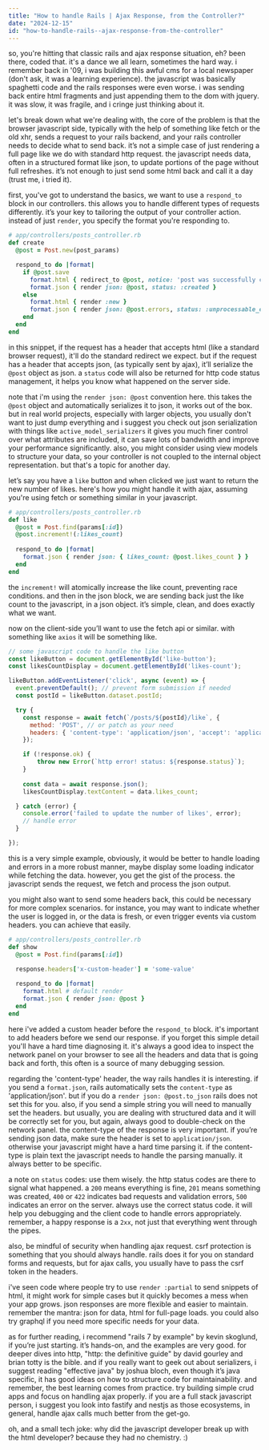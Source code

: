 ```yaml
---
title: "How to handle Rails | Ajax Response, from the Controller?"
date: "2024-12-15"
id: "how-to-handle-rails--ajax-response-from-the-controller"
---
```


so, you're hitting that classic rails and ajax response situation, eh? been there, coded that. it's a dance we all learn, sometimes the hard way. i remember back in '09, i was building this awful cms for a local newspaper (don't ask, it was a learning experience). the javascript was basically spaghetti code and the rails responses were even worse. i was sending back entire html fragments and just appending them to the dom with jquery. it was slow, it was fragile, and i cringe just thinking about it.

let's break down what we're dealing with, the core of the problem is that the browser javascript side, typically with the help of something like fetch or the old xhr, sends a request to your rails backend, and your rails controller needs to decide what to send back. it’s not a simple case of just rendering a full page like we do with standard http request. the javascript needs data, often in a structured format like json, to update portions of the page without full refreshes. it’s not enough to just send some html back and call it a day (trust me, i tried it).

first, you've got to understand the basics, we want to use a `respond_to` block in our controllers. this allows you to handle different types of requests differently. it’s your key to tailoring the output of your controller action. instead of just `render`, you specify the format you're responding to.

```ruby
# app/controllers/posts_controller.rb
def create
  @post = Post.new(post_params)

  respond_to do |format|
    if @post.save
      format.html { redirect_to @post, notice: 'post was successfully created.' }
      format.json { render json: @post, status: :created }
    else
      format.html { render :new }
      format.json { render json: @post.errors, status: :unprocessable_entity }
    end
  end
end
```

in this snippet, if the request has a header that accepts html (like a standard browser request), it'll do the standard redirect we expect. but if the request has a header that accepts json, (as typically sent by ajax), it’ll serialize the `@post` object as json. a `status` code will also be returned for http code status management, it helps you know what happened on the server side.

note that i'm using the `render json: @post` convention here. this takes the `@post` object and automatically serializes it to json, it works out of the box. but in real world projects, especially with larger objects, you usually don't want to just dump everything and i suggest you check out json serialization with things like `active_model_serializers` it gives you much finer control over what attributes are included, it can save lots of bandwidth and improve your performance significantly. also, you might consider using view models to structure your data, so your controller is not coupled to the internal object representation. but that's a topic for another day.

let’s say you have a `like` button and when clicked we just want to return the new number of likes. here's how you might handle it with ajax, assuming you're using fetch or something similar in your javascript.

```ruby
# app/controllers/posts_controller.rb
def like
  @post = Post.find(params[:id])
  @post.increment!(:likes_count)
  
  respond_to do |format|
    format.json { render json: { likes_count: @post.likes_count } }
  end
end
```

the `increment!` will atomically increase the like count, preventing race conditions. and then in the json block, we are sending back just the like count to the javascript, in a json object. it’s simple, clean, and does exactly what we want.

now on the client-side you’ll want to use the fetch api or similar. with something like `axios` it will be something like.

```javascript
// some javascript code to handle the like button
const likeButton = document.getElementById('like-button');
const likesCountDisplay = document.getElementById('likes-count');

likeButton.addEventListener('click', async (event) => {
  event.preventDefault(); // prevent form submission if needed
  const postId = likeButton.dataset.postId;

  try {
    const response = await fetch(`/posts/${postId}/like`, {
      method: 'POST', // or patch as your need
      headers: { 'content-type': 'application/json', 'accept': 'application/json' }
    });

    if (!response.ok) {
        throw new Error(`http error! status: ${response.status}`);
    }
      
    const data = await response.json();
    likesCountDisplay.textContent = data.likes_count;

  } catch (error) {
    console.error('failed to update the number of likes', error);
    // handle error
  }

});
```

this is a very simple example, obviously, it would be better to handle loading and errors in a more robust manner, maybe display some loading indicator while fetching the data. however, you get the gist of the process. the javascript sends the request, we fetch and process the json output.

you might also want to send some headers back, this could be necessary for more complex scenarios. for instance, you may want to indicate whether the user is logged in, or the data is fresh, or even trigger events via custom headers. you can achieve that easily.

```ruby
# app/controllers/posts_controller.rb
def show
  @post = Post.find(params[:id])
  
  response.headers['x-custom-header'] = 'some-value'

  respond_to do |format|
    format.html # default render
    format.json { render json: @post }
  end
end
```

here i've added a custom header before the `respond_to` block. it's important to add headers before we send our response. if you forget this simple detail you'll have a hard time diagnosing it. it's always a good idea to inspect the network panel on your browser to see all the headers and data that is going back and forth, this often is a source of many debugging session.

regarding the 'content-type' header, the way rails handles it is interesting. if you send a `format.json`, rails automatically sets the `content-type` as 'application/json'. but if you do a `render json: @post.to_json` rails does not set this for you. also, if you send a simple string you will need to manually set the headers. but usually, you are dealing with structured data and it will be correctly set for you, but again, always good to double-check on the network panel. the content-type of the response is very important. if you’re sending json data, make sure the header is set to `application/json`. otherwise your javascript might have a hard time parsing it. if the content-type is plain text the javascript needs to handle the parsing manually. it always better to be specific.

a note on `status` codes: use them wisely. the http status codes are there to signal what happened. a `200` means everything is fine, `201` means something was created, `400` or `422` indicates bad requests and validation errors, `500` indicates an error on the server. always use the correct status code. it will help you debugging and the client code to handle errors appropriately. remember, a happy response is a `2xx`, not just that everything went through the pipes.

also, be mindful of security when handling ajax request. csrf protection is something that you should always handle. rails does it for you on standard forms and requests, but for ajax calls, you usually have to pass the csrf token in the headers.

i've seen code where people try to use `render :partial` to send snippets of html, it might work for simple cases but it quickly becomes a mess when your app grows. json responses are more flexible and easier to maintain. remember the mantra: json for data, html for full-page loads. you could also try graphql if you need more specific needs for your data.

as for further reading, i recommend "rails 7 by example" by kevin skoglund, if you’re just starting. it’s hands-on, and the examples are very good. for deeper dives into http, "http: the definitive guide" by david gourley and brian totty is the bible. and if you really want to geek out about serializers, i suggest reading "effective java" by joshua bloch, even though it’s java specific, it has good ideas on how to structure code for maintainability. and remember, the best learning comes from practice. try building simple crud apps and focus on handling ajax properly. if you are a full stack javascript person, i suggest you look into fastify and nestjs as those ecosystems, in general, handle ajax calls much better from the get-go.

oh, and a small tech joke: why did the javascript developer break up with the html developer? because they had no chemistry. :)
